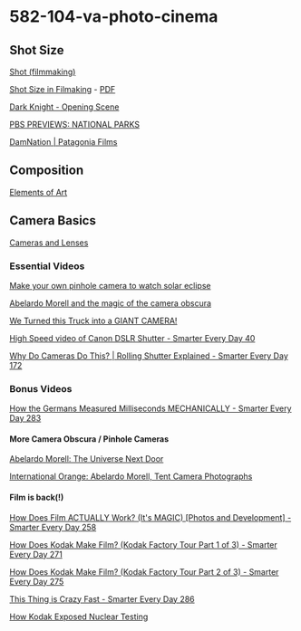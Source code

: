 # 582-104-va-photo-cinema

<!-- ## Editing

[JP Auclair Street Segment (from Sherpas Cinemas' All.I.Can)](https://www.youtube.com/watch?v=1-VCWUtNm-4&ab_channel=SherpasCinema) -->

## Shot Size

[Shot (filmmaking)](https://en.wikipedia.org/wiki/Shot_(filmmaking))

[Shot Size in Filmaking](https://www.learnaboutfilm.com/film-language/picture/shotsize/) - 
[PDF](https://www.learnaboutfilm.com/pdf/lafshotsize.pdf)

[Dark Knight - Opening Scene](https://www.youtube.com/watch?v=0OYBEquZ_j0&ab_channel=coolhands7)

[PBS PREVIEWS: NATIONAL PARKS](https://www.youtube.com/watch?v=mx8WbZIWCSM&ab_channel=PBS)

[DamNation | Patagonia Films](https://www.youtube.com/watch?v=laTIbNVDQN8&ab_channel=Patagonia)

<!-- [Artifishal | Patagonia Films](https://www.youtube.com/watch?v=XdNJ0JAwT7I&ab_channel=Patagonia-->

<!-- [The Good The Bad and the Ugly - Ending Scene](https://youtu.be/6RvVRgNr08Y?t=11) -->

<!-- [Lesson 6: Visuals that move](https://www.itma.vt.edu/courses/visual/lesson_6_2.php)

[A Guide Toward Camera Shots, Frames and Sizes](https://postpace.io/blog/a-guide-toward-camera-shots-frames-and-sizes/)

[Photo Composition Part 1: Rule of Thirds and Shot Size](https://technicallyfunctional.org/2022/03/14/photo-composition-part-1-rule-of-thirds-and-shot-size/) 

[Guide to Camera Shots: Every Shot Size Explained](https://www.studiobinder.com/blog/types-of-camera-shots-sizes-in-film/)-->

## Composition

[Elements of Art](https://www.getty.edu/education/teachers/building_lessons/formal_analysis.html)
<!-- https://courses.edtechleaders.org/crystalbridges/taa/cb_s1.html -->
<!-- [Introducing Formal Analysis: Still Life](https://www.youtube.com/watch?v=kxALpig_Cac&ab_channel=GettyMuseum) -->

<!-- [Types of camera angles](http://storystruggles.blogspot.com/2018/03/camera-angles-objective-subjective-or.html) -->

<!-- [What is Character Perspective?](https://vimeo.com/219223876) -->

## Camera Basics

[Cameras and Lenses](https://ciechanow.ski/cameras-and-lenses/)

### Essential Videos

[Make your own pinhole camera to watch solar eclipse](https://www.youtube.com/watch?v=-mY5xwR_kl0&ab_channel=WSLS10)

[Abelardo Morell and the magic of the camera obscura](https://www.youtube.com/watch?v=X-CRKOtlceg&ab_channel=SanFranciscoMuseumofModernArt)

[We Turned this Truck into a GIANT CAMERA!](https://www.youtube.com/watch?v=qIp9kItDUh8&ab_channel=PhysicsGirl)

[High Speed video of Canon DSLR Shutter - Smarter Every Day 40](https://www.youtube.com/watch?v=Q07CTj4fUeY&ab_channel=SmarterEveryDay)

[Why Do Cameras Do This? | Rolling Shutter Explained - Smarter Every Day 172](https://www.youtube.com/watch?v=dNVtMmLlnoE&ab_channel=SmarterEveryDay)

### Bonus Videos

[How the Germans Measured Milliseconds MECHANICALLY - Smarter Every Day 283](https://www.youtube.com/watch?v=Q07CTj4fUeY&ab_channel=SmarterEveryDay)

#### More Camera Obscura / Pinhole Cameras

[Abelardo Morell: The Universe Next Door](https://www.youtube.com/watch?v=JGskRHwr3g4&ab_channel=GettyMuseum)

[International Orange: Abelardo Morell, Tent Camera Photographs](https://www.youtube.com/watch?v=EV-qwEUCWtw&ab_channel=FOR-SITEFoundation)


#### Film is back(!)

[How Does Film ACTUALLY Work? (It's MAGIC) [Photos and Development] - Smarter Every Day 258](https://www.youtube.com/watch?v=TCxoZlFqzwA&ab_channel=SmarterEveryDay)

[How Does Kodak Make Film? (Kodak Factory Tour Part 1 of 3) - Smarter Every Day 271](https://www.youtube.com/watch?v=HQKy1KJpSVc&ab_channel=SmarterEveryDay)

[How Does Kodak Make Film? (Kodak Factory Tour Part 2 of 3) - Smarter Every Day 275](https://www.youtube.com/watch?v=cAAJUHwh9F4&ab_channel=SmarterEveryDay)

[This Thing is Crazy Fast - Smarter Every Day 286](https://www.youtube.com/watch?v=mrJP82ZZiag&ab_channel=SmarterEveryDay)

[How Kodak Exposed Nuclear Testing](https://www.youtube.com/watch?v=7pSqk-XV2QM&ab_channel=Veritasium)